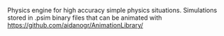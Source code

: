 Physics engine for high accuracy simple physics situations. 
Simulations stored in .psim binary files that can be animated with https://github.com/aidanogr/AnimationLibrary/
